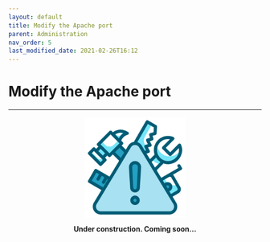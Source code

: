 ```yaml
---
layout: default
title: Modify the Apache port
parent: Administration
nav_order: 5
last_modified_date: 2021-02-26T16:12
---
```


# Modify the Apache port

---

<div style="display: flex; flex-direction: column; align-items: center;">
    <img src="/assets/images/warning.png" style="width: 200px;">
    <p style="font-weight: bold;">Under construction. Coming soon...</p>
</div>
